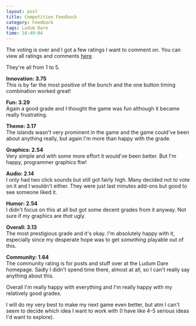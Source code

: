 ```yaml
---
layout: post
title: Competition Feedback
category: Feedback
tags: Ludum Dare
time: 18:49:04
---
```

The voting is over and I got a few ratings I want to comment on. You can view all ratings and comments [here][ld].

They're all from 1 to 5.

**Innovation: 3.75**   
This is by far the most positive of the bunch and the one button timing combination worked great!

**Fun: 3.29**   
Again a good grade and I thought the game was fun although it became really frustrating.

**Theme: 3.17**   
The islands wasn't very prominent in the game and the game could've been about anything really, but again I'm more than happy with the grade.

**Graphics: 2.54**   
Very simple and with some more effort it would've been better. But I'm happy, programmer graphics ftw!

**Audio: 2.14**   
I only had two click sounds but still got fairly high. Many decided not to vote on it and I wouldn't either. They were just last minutes add-ons but good to see someone liked it.

**Humor: 2.54**   
I didn't focus on this at all but got some decent grades from it anyway. Not sure if my graphics are *that* ugly.

**Overall: 3.13**   
The most prestigious grade and it's okay. I'm absolutely happy with it, especially since my desperate hope was to get *something* playable out of this.

**Community: 1.64**   
The community rating is for posts and stuff over at the Ludum Dare homepage. Sadly I didn't spend time there, almost at all, so I can't really say anything about this.

Overall I'm really happy with everything and I'm really happy with my relatively good grades.

I will do my very best to make my next game even better, but atm I can't seem to decide which idea I want to work with (I have like 4-5 serious ideas I'd want to explore).

[ld]: http://www.ludumdare.com/compo/ludum-dare-17/?action=preview&uid=1895

